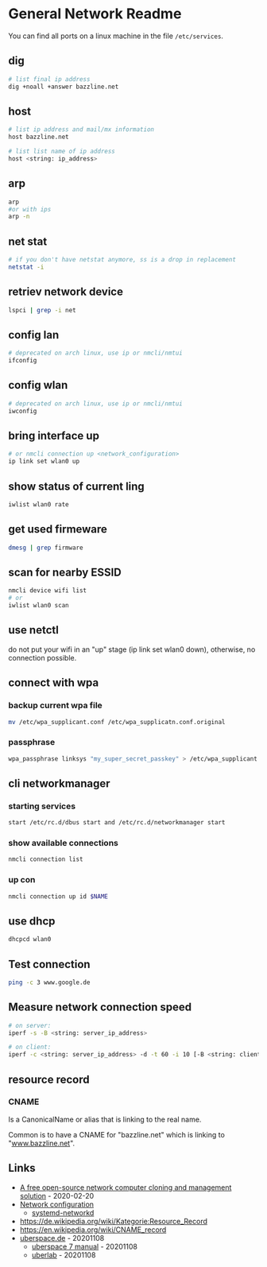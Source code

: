 # General Network Readme

You can find all ports on a linux machine in the file `/etc/services`.

## dig

```bash
# list final ip address
dig +noall +answer bazzline.net
```

## host


```bash
# list ip address and mail/mx information
host bazzline.net

# list list name of ip address
host <string: ip_address>
```

## arp

```bash
arp
#or with ips
arp -n
```

## net stat

```bash
# if you don't have netstat anymore, ss is a drop in replacement
netstat -i
```

## retriev network device

```bash
lspci | grep -i net
```

## config lan

```bash
# deprecated on arch linux, use ip or nmcli/nmtui
ifconfig
```

## config wlan

```bash
# deprecated on arch linux, use ip or nmcli/nmtui
iwconfig
```

## bring interface up

```bash
# or nmcli connection up <network_configuration>
ip link set wlan0 up
```

## show status of current ling

```bash
iwlist wlan0 rate
```

## get used firmeware

```bash
dmesg | grep firmware
```

## scan for nearby ESSID

```bash
nmcli device wifi list
# or
iwlist wlan0 scan
```

## use netctl

do not put your wifi in an "up" stage (ip link set wlan0 down), otherwise, no connection possible.

## connect with wpa

### backup current wpa file

```bash
mv /etc/wpa_supplicant.conf /etc/wpa_supplicatn.conf.original
```

### passphrase

```bash
wpa_passphrase linksys "my_super_secret_passkey" > /etc/wpa_supplicant.conf
```

## cli networkmanager

### starting services

```bash
start /etc/rc.d/dbus start and /etc/rc.d/networkmanager start
```

### show available connections

```bash
nmcli connection list
```

### up con

```bash
nmcli connection up id $NAME
```

## use dhcp

```bash
dhcpcd wlan0
```

## Test connection

```bash
ping -c 3 www.google.de
```

## Measure network connection speed

```bash
# on server:
iperf -s -B <string: server_ip_address>

# on client:
iperf -c <string: server_ip_address> -d -t 60 -i 10 [-B <string: client_ip_address>]
```

## resource record

### CNAME

Is a CanonicalName or alias that is linking to the real name.

Common is to have a CNAME for "bazzline.net" which is linking to "www.bazzline.net".

## Links

* [A free open-source network computer cloning and management solution](https://fogproject.org/) - 2020-02-20
* [Network configuration](https://wiki.archlinux.org/index.php/Network_configuration)
  * [systemd-networkd](https://wiki.archlinux.org/index.php/Systemd-networkd)
* https://de.wikipedia.org/wiki/Kategorie:Resource_Record
* https://en.wikipedia.org/wiki/CNAME_record
* [uberspace.de](https://www.uberspace.de/) - 20201108
  * [uberspace 7 manual](https://manual.uberspace.de/en/index.html) - 20201108
  * [uberlab](https://lab.uberspace.de/index.html) - 20201108


